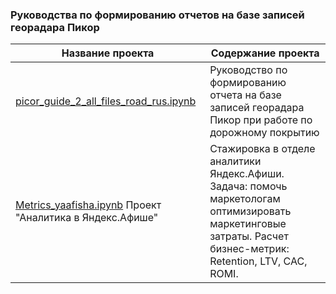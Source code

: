 ### Руководства по формированию отчетов на базе записей георадара Пикор

Название проекта      | Содержание проекта
--------------------|----------------------
[picor_guide_2_all_files_road_rus.ipynb](https://nbviewer.jupyter.org/github/andreyzer/PicoR-GPR-report-preparation/blob/master/picor_guide_2_all_files_road_rus.ipynb)  | Руководство по формированию отчета на базе записей георадара Пикор при работе по дорожному покрытию
[Metrics_yaafisha.ipynb](https://nbviewer.jupyter.org/github/andreyzer/Yandex.Praktikum-Data-Analysis/blob/master/Metrics_yaafisha.ipynb) Проект "Аналитика в Яндекс.Афише"            | Стажировка в отделе аналитики Яндекс.Афиши. Задача: помочь маркетологам оптимизировать маркетинговые затраты. Расчет бизнес-метрик: Retention, LTV, CAC, ROMI.
